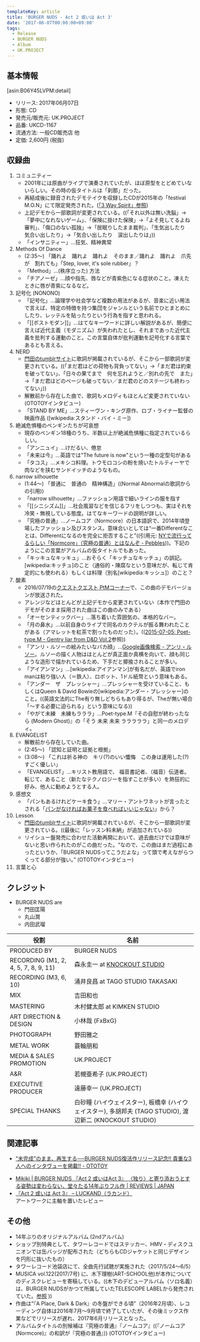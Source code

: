 ```yaml
---
templateKey: article
title: 'BURGER NUDS - Act 2 或いは Act 3'
date: '2017-06-07T00:00:00+09:00'
tags:
  - Release
  - BURGER NUDS
  - Album
  - UK.PROJECT
---
```

## 基本情報

[asin:B06Y45LVPM:detail]

* リリース: 2017年06月07日
* 形態: CD
* 発売元/販売元: UK.PROJECT
* 品番: UKCD-1167
* 流通方法: 一般CD販売店 他
* 定価: 2,600円 (税抜)

## 収録曲

1. コミュニティー
   * 2001年には原曲がライブで演奏されていたが、ほぼ原型をとどめていないらしい。その時の仮タイトルは「刹那」だった。
   * 再結成後に録音されたデモテイクを収録したCDが2015年の「festival M.O.N」にて限定発売された。([「3 Way Spirit」参照](/articles/2015-09-26-000000_1))
   * 上記デモから一部歌詞が変更されている。((「それ以外は無い洗脳」→「夢中になれないゲーム」、「保険に掛けた保険」→「よそ見してるよね審判」、「傷口のない孤独」→「居眠りしたまま裁判」、「生気出したり　気合い出したり」→「気合い出したり　涙出したりは」))
   * 「インサニティー」…狂気、精神異常
1. Methods Of Dance
   * (2:35〜) 「踊れよ　踊れよ　踊れよ　そのまま／踊れよ　踊れよ　爪先が　割れても」「Step, lover, it's sole rubber」？
   * 「Method」…(秩序立った) 方法
   * 「チアノーゼ」…顔や指先、唇などが青紫色になる症状のこと。凍えたときに唇が青紫になるなど。
1. 記号化 (NONONO)
   * 「記号化」…論理学や社会学など複数の用法があるが、音楽に近い用法で言えば、特定の特徴を持つ集団をジャンルという名前でひとまとめにしたり、レッテルを貼ったりという行為を指すと思われる。
   * 「[[ポストモダン]]」…はてなキーワードに詳しい解説があるが、簡便に言えば近代主義（モダニズム）が失われたとし、それまであった近代主義を批判する運動のこと。この言葉自体が批判運動を記号化する言葉であるとも言える。
1. NERD
   * [門田のtumblrサイト](http://masaakimonden.tumblr.com/post/89381747172/nerd)に歌詞が掲載されているが、そこから一部歌詞が変更されている。((「まだ君はどの荷物も背負ってない」→「まだ君は約束を破ってない」、「日々の果てまで　何を忘れようと／別れの先で　また」→「まだ君はどのページも破ってない／まだ君のどのステージも終わってない」))
   * 解散前から存在した曲で、歌詞もメロディもほとんど変更されていない (OTOTOYインタビュー)
   * 「STAND BY ME」…スティーヴン・キング原作、ロブ・ライナー監督の映画作品 ([wikipedia:スタンド・バイ・ミー])
1. 絶滅危惧種のペンギンたちが可哀想
   * 現存のペンギン18種のうち、半数以上が絶滅危惧種に指定されているらしい。
   * 「アンニュイ」…けだるい、倦怠
   * 「未来は今」…英語では"The future is now"という一種の定型句がある
   * 「タコス」…メキシコ料理。トウモロコシの粉を焼いたトルティーヤで肉などを挟むサンドイッチのようなもの。
1. narrow silhouette
   * (1:44〜) 「普通に　普通の　精神構造」((Normal Abnormalの歌詞からの引用))
   * 「narrow silhouette」…ファッション用語で細いラインの服を指す
   * 「[[シニシズム]]」…社会風習などを信じるフリをしつつも、実はそれを冷笑・無視している態度。はてなキーワードの説明が詳しい。
   *  「究極の普通」…ノームコア（Normcore）の日本語訳で、2014年頃登場したファッション及びスタンス。意味合いとしては<q>一番Differentなことは、Differentになるのを完全に拒否すること</q>((引用元: [NYで流行ってるらしい「Normcore」（究極の普通）とはなんぞ \- Pebbles](http://pebbles.hatenablog.com/articles/2014-03-30-211154)))。下記のようにこの言葉がアルバムの仮タイトルでもあった。
   * 「キッキュなキッキュ」…おそらく「キッチュなキッチュ」の誤記。[wikipedia:キッチュ]のこと（通俗的・陳腐なという意味だが、転じて肯定的にも使われる）もしくは料理（別名[wikipedia:キッシュ]）のこと？
1. 酸素
   * 2016/07/19の[クエストクエスト PtMコーナー](/articles/2016-04-05-000000)で、この曲のデモバージョンが放送された。
   * アレンジなどほとんどが上記デモから変更されていない（本作で門田のデモがそのまま採用された曲はこの曲のみである）
   * 「オーセンティックバー」…落ち着いた雰囲気の、本格的なバー。
   * 「月の鼻水」…以前自身のライブで同名のカクテルが振る舞われたことがある（アマレットを紅茶で割ったものだった）。(([2015\-07\-05: Poet\-type\.M \- Gentry liar from D&D  Vol\.2](/articles/2015-07-05-000000)参照))
   * 「アンリ・ルソーの絵みたいなバカ顔」…[Google画像検索 - アンリ・ルソー](https://www.google.co.jp/search?q=%E3%82%A2%E3%83%B3%E3%83%AA%E3%83%BB%E3%83%AB%E3%82%BD%E3%83%BC&tbm=isch)。ルソーの描く人物はほとんどが真正面か真横を向いて、顔も同じような造形で描かれているため、下手だと揶揄されることが多い。
   * 「アイアンマン」…[wikipedia:アイアンマン]が有名だが、英語でiron manは粘り強い人（＝鉄人）、ロボット、1ドル紙幣という意味もある。
   * 「アンダー　ザ　プレッシャー」…プレッシャーを受けていること、もしくはQueen & David Bowieの[wikipedia:アンダー・プレッシャー]のこと。((英語文法的にThe有り無しどちらもあり得るが、Theが無い場合「〜する必要に迫られる」という意味になる))
   * 「やがて未練　未練もラララ」…Poet-type.M『その自慰が終わったなら (Modern Ghost)』の「そう 未来 未来 ラララララ」と同一のメロディ。
1. EVANGELIST
   * 解散前から存在していた曲。
   * (2:45〜) 「認知と証明と証拠と根拠」
   * (3:08〜) 「これは祈る神の　キリ(?)のいい懺悔　この身は運用した(?)　すごく優しい」
   * 「EVANGELIST」…キリスト教用語で、 福音書記者、（福音）伝道者。転じて、あること（新たなテクノロジーを指すことが多い）を熱狂的に好み、他人に勧めようとする人。
1. 感想文
   * 「パンもあるけれどケーキ食う」…マリー・アントワネットが言ったとされる「[パンがなければお菓子を食べればいいじゃない](https://ja.wikipedia.org/wiki/%E3%82%B1%E3%83%BC%E3%82%AD%E3%82%92%E9%A3%9F%E3%81%B9%E3%82%8C%E3%81%B0%E3%81%84%E3%81%84%E3%81%98%E3%82%83%E3%81%AA%E3%81%84)」から？
1. Lesson
   * [門田のtumblrサイト](http://masaakimonden.tumblr.com/post/89381579497/lesson)に歌詞が掲載されているが、そこから一部歌詞が変更されている。((最後に「レッスン料未納」が追加されている))
   * リイシュー盤発売に合わせた活動再開において、過去曲だけでは意味がないと思い作られたのがこの曲だった。<q>なので、この曲はまだ過程にあったというか、「BURGER NUDSってこうだよな」って頭で考えながらつくってる部分が強い。</q> (OTOTOYインタビュー)
1. 言葉と心

## クレジット

* BURGER NUDS are
   * 門田匡陽
   * 丸山潤
   * 内田武瑠

役割 | 名前
-|-
PRODUCED BY | BURGER NUDS
RECORDING (M1, 2, 4, 5, 7, 8, 9, 11) | 森永圭一 at [KNOCKOUT STUDIO](/articles/2000/01/01/knockout)
RECORDING (M3, 6, 10) | 涌井良昌 at TAGO STUDIO TAKASAKI
MIX | 吉田和也
MASTERING | 木村健太郎 at KIMKEN STUDIO
ART DIRECTION & DESIGN | 小林哉 (FxBxG)
PHOTOGRAPH | 野田雅之
METAL WORK | 蓑輪朋和
MEDIA & SALES PROMOTION | UK.PROJECT
A&R | 若槻亜希子 (UK.PROJECT)
EXECUTIVE PRODUCER | 遠藤幸一 (UK.PROJECT)
SPECIAL THANKS | 白砂瞳 (ハイウェイスター), 板橋幸 (ハイウェイスター), 多胡邦夫 (TAGO STUDIO), 渡辺新二 (KNOCKOUT STUDIO)


## 関連記事

* [”未完成”のまま、再生する──BURGER NUDS復活作リリース記念\!\! 貴重な3人へのインタヴューを掲載\!\! \- OTOTOY](http://ototoy.jp/feature/2017062801)
- [Mikiki \| BURGER NUDS 『Act 2 或いはAct 3』 〈独り〉と寄り添おうとする姿勢は変わらない、堂々たる14年ぶりフル作 \| REVIEWS \| JAPAN](http://mikiki.tokyo.jp/articles/-/14563)
- [『Act 2 或いは Act 3』 – LUCKAND（ラカンド）](http://luckand.jp/artreview/1090/)  
  アートワークに主軸を置いたレビュー

## その他

* 14年ぶりのオリジナルアルバム (2ndアルバム)
* ショップ別特典として、タワーレコードではステッカー、HMV・ディスクユニオンでは缶バッジが配布された（どちらもCDジャケットと同じデザインを円形に抜いたもの）
* タワーレコード池袋店にて、全曲先行試聴が実施された（2017/5/24～6/5）
* MUSICA vol.122(2017/7号) に、木下理樹(ART-SCHOOL他)が本作についてのディスクレビューを寄稿している。((木下のデビューアルバム（ソロ名義）は、BURGER NUDSがかつて所属していたTELESCOPE LABELから発売されていた。[参照](/articles/label%3Atelescope) ))
* 作曲は<q>『A Place, Dark & Dark』の冬盤ができる頃</q>（2016年2月頃）、レコーディング自体は2016年7月〜9月頃で終了していたが、その後ミックス作業などでリリースが遅れ、2017年6月リリースとなった。
* アルバムタイトルの別候補は『究極の普通』『ノームコア』((『ノームコア(Normcore)』の和訳が『究極の普通』)) (OTOTOYインタビュー)

